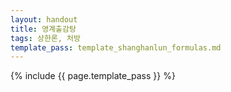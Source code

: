```yaml
---
layout: handout
title: 영계출감탕
tags: 상한론, 처방
template_pass: template_shanghanlun_formulas.md
---
```



{% include {{ page.template_pass }} %}